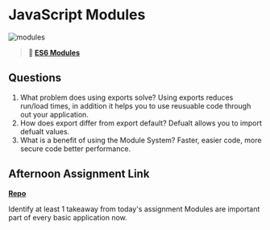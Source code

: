 # JavaScript Modules

![modules](https://bcw.blob.core.windows.net/public/img/1015719031845190)

> **📖 [ES6 Modules](https://codeworksacademy.com/fs-student-guide/resources/wk3/01-Modules)**

## Questions

1. What problem does using exports solve?
Using exports reduces run/load times, in addition it helps you to use reusuable code through out your application. 
2. How does export differ from export default?
Defualt allows you to import defualt values. 
3. What is a benefit of using the Module System?
Faster, easier code, more secure code better performance. 
## Afternoon Assignment Link

**[Repo](https://github.com/Aiden6408/2-14.git)**

Identify at least 1 takeaway from today's assignment
Modules are important part of every basic application now. 
